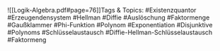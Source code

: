 
![[Logik-Algebra.pdf#page=76]]Tags & Topics:
   #Existenzquantor
   #Erzeugendensystem
   #Hellman
   #Diffie
   #Auslöschung
   #Faktormenge
   #Gaußklammer
   #Phi-Funktion
   #Polynom
   #Exponentiation
   #Disjunktive
   #Polynoms
   #Schlüsselaustausch
   #Diffie-Hellman-Schlüsselaustausch
   #Faktormeng
